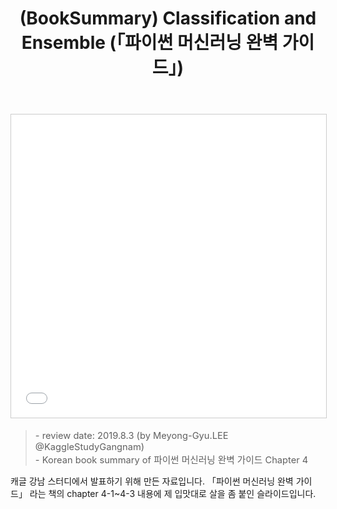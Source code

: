 ﻿---
layout: post
title: (BookSummary) Classification and Ensemble (「파이썬 머신러닝 완벽 가이드」)
tags: [Book Summary, ML, Ensemble]
categories: [MLDLStudy]
comments: true
sitemap: true
image: /assets/img/devlog/MLDLStudy/bookreview/classification-and-ensemble/classification-and-ensemble-review.jpg
accent_image: 
  background: url('/assets/img/sidebar-bg.gif') center/cover
  overlay: false
accent_color: '#ccc'
theme_color: '#ccc'
description: >
  「파이썬 머신러닝 완벽 가이드」 라는 책의 chapter 4-1 ~ 4-3 내용에 제 입맛대로 살을 좀 붙인 슬라이드입니다.
related_posts:
    - /devlog/_posts/Event&Seminar/2019-02-23-NAVERVisionAIHack.md
---
<center>
<iframe src="//www.slideshare.net/slideshow/embed_code/key/9ua0KI0vXAErYd" width="595" height="485" frameborder="0" marginwidth="0" marginheight="0" scrolling="no" style="border:1px solid #CCC; border-width:1px; margin-bottom:5px; max-width: 100%;" allowfullscreen> </iframe>  
</center>
<Blockquote><span style="font-size:11pt">- review date: 2019.8.3 (by Meyong-Gyu.LEE @KaggleStudyGangnam)<br>- Korean book summary of 파이썬 머신러닝 완벽 가이드 Chapter 4</span></Blockquote>

캐글 강남 스터디에서 발표하기 위해 만든 자료입니다. 「파이썬 머신러닝 완벽 가이드」 라는 책의 chapter 4-1~4-3 내용에 제 입맛대로 살을 좀 붙인 슬라이드입니다.